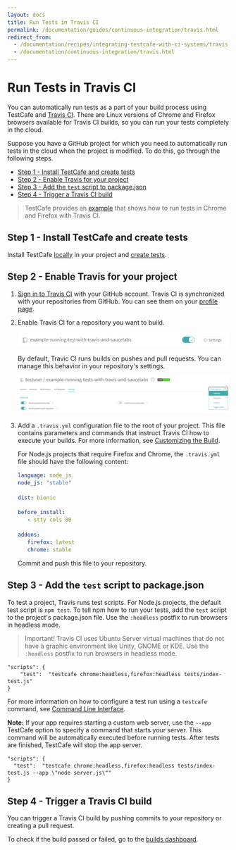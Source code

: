 ```yaml
---
layout: docs
title: Run Tests in Travis CI
permalink: /documentation/guides/continuous-integration/travis.html
redirect_from:
  - /documentation/recipes/integrating-testcafe-with-ci-systems/travis.html
  - /documentation/continuous-integration/travis.html
---
```

# Run Tests in Travis CI

You can automatically run tests as a part of your build process using TestCafe and [Travis CI](https://travis-ci.org/).
There are Linux versions of Chrome and Firefox browsers available for Travis CI builds, so you can run your tests completely in the cloud.

Suppose you have a GitHub project for which you need to automatically run tests in the cloud when the project is modified. To do this, go through the following steps.

* [Step 1 - Install TestCafe and create tests](#step-1---install-testcafe-and-create-tests)
* [Step 2 - Enable Travis for your project](#step-2---enable-travis-for-your-project)
* [Step 3 - Add the `test` script to package.json](#step-3---add-the-test-script-to-packagejson)
* [Step 4 - Trigger a Travis CI build](#step-4---trigger-a-travis-ci-build)

> TestCafe provides an [example](https://github.com/DevExpress/testcafe/tree/master/examples/running-tests-in-firefox-and-chrome-using-travis-ci/) that shows how to run tests in Chrome and Firefox with Travis CI.

## Step 1 - Install TestCafe and create tests

Install TestCafe [locally](../basic-guides/install-testcafe.md#local-installation) in your project and [create tests](../../getting-started/README.md#creating-a-test).

## Step 2 - Enable Travis for your project

1. [Sign in to Travis CI](https://travis-ci.org/signin) with your GitHub account. Travis CI is synchronized with your repositories from GitHub. You can see them on your [profile page](https://travis-ci.org/profile).
2. Enable Travis CI for a repository you want to build.

     ![Enable Travis for a repository](../../../images/travis-step-2-2.png)

     By default, Travic CI runs builds on pushes and pull requests. You can manage this behavior in your repository's settings.

     ![Enable builds](../../../images/travis-step-2-4.png)

3. Add a `.travis.yml` configuration file to the root of your project. This file contains parameters and commands that instruct Travis CI how to execute your builds. For more information, see [Customizing the Build](https://docs.travis-ci.com/user/customizing-the-build).

     For Node.js projects that require Firefox and Chrome, the `.travis.yml` file should have the following content:

     ```yaml
     language: node_js
     node_js: "stable"
  
     dist: bionic

     before_install:
        - stty cols 80

     addons:
        firefox: latest
        chrome: stable
     ```

     Commit and push this file to your repository.

## Step 3 - Add the `test` script to package.json

To test a project, Travis runs test scripts. For Node.js projects, the default test script is `npm test`.
To tell npm how to run your tests, add the `test` script to the project's package.json file. Use the `:headless` postfix to run browsers in headless mode.

> Important! Travis CI uses Ubuntu Server virtual machines that do not have a graphic environment like Unity, GNOME or KDE. Use the `:headless` postfix to run browsers in headless mode.

```text
"scripts": {
    "test":  "testcafe chrome:headless,firefox:headless tests/index-test.js"
}
```

For more information on how to configure a test run using a `testcafe` command, see [Command Line Interface](../../reference/command-line-interface.md).

**Note:** If your app requires starting a custom web server, use the `--app` TestCafe option to specify a command that starts your server.
This command will be automatically executed before running tests. After tests are finished, TestCafe will stop the app server.

```text
"scripts": {
  "test":  "testcafe chrome:headless,firefox:headless tests/index-test.js --app \"node server.js\""
}
```

## Step 4 - Trigger a Travis CI build

You can trigger a Travis CI build by pushing commits to your repository or creating a pull request.

To check if the build passed or failed, go to the [builds dashboard](https://travis-ci.org/dashboard/builds).
